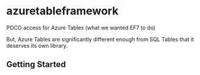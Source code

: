 # azuretableframework
POCO access for Azure Tables
(what we wanted EF7 to do)

But, Azure Tables are significantly different enough from SQL Tables that it deserves its own library.

## Getting Started

